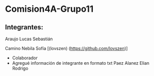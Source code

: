 # Comision4A-Grupo11

## Integrantes:
Araujo Lucas Sebastián

Camino Nebila Sofía [(lovszen) (https://github.com/lovszen)]
- Colaborador
- Agregué información de integrante en formato txt
Paez Alanez Elian Rodrigo
